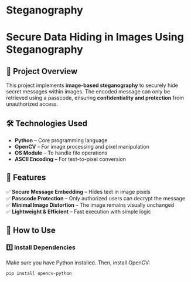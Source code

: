 # Steganography
# Secure Data Hiding in Images Using Steganography  

## 📌 Project Overview  
This project implements **image-based steganography** to securely hide secret messages within images. The encoded message can only be retrieved using a passcode, ensuring **confidentiality and protection** from unauthorized access.  

## 🛠️ Technologies Used  
- **Python** – Core programming language  
- **OpenCV** – For image processing and pixel manipulation  
- **OS Module** – To handle file operations  
- **ASCII Encoding** – For text-to-pixel conversion  

## 🚀 Features  
✅ **Secure Message Embedding** – Hides text in image pixels  
✅ **Passcode Protection** – Only authorized users can decrypt the message  
✅ **Minimal Image Distortion** – The image remains visually unchanged  
✅ **Lightweight & Efficient** – Fast execution with simple logic  

## 🔧 How to Use  
### 1️⃣ Install Dependencies  
Make sure you have Python installed. Then, install OpenCV:  
```bash
pip install opencv-python
